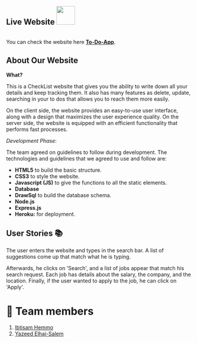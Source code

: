 
## **Live Website** <img src="https://i.imgur.com/QsX6030.png" style="height: 50px; width: 50px; margin-bottom: 20px;">
 <span id="live"></span>
You can check the website here [**To-Do-App**](https://todo-gsg.herokuapp.com/).


## **About Our Website** <span id="about"></span>


**What?**

This is a CheckList website that gives you the ability to write down all your details and keep tracking them. It also has many features as delete, update, searching in your to dos that allows you to reach them more easily. 

On the client side, the website provides an easy-to-use user interface, along with a design that maximizes the user experience quality. On the server side, the website is equipped with an efficient functionality that performs fast processes. 

_Development Phase_:

The team agreed on guidelines to follow during development. The technologies and guidelines that we agreed to use and follow are:

- **HTML5** to build the basic structure.
- **CSS3** to style the website.
- **Javascript (JS)** to give the functions to all the static elements.
- **Database**
- **DrawSql** to build the database schema.
- **Node.js**
- **Express.js**
- **Heroku:** for deployment.


## **User Stories** :books: <span id="stories"></span>

The user enters the website and types in the search bar. A list of suggestions come up that match what he is typing. 

Afterwards, he clicks on 'Search', and a list of jobs appear that match his search request. Each job has details about the salary, the company, and the location. Finally, if the user wanted to apply to the job, he can click on 'Apply'. 


# 👥 **Team members** 
1. [Ibtisam Hemmo](https://github.com/ibtisam-hemmo)
2. [Yazeed Elhaj-Salem](https://github.com/yazeed)

